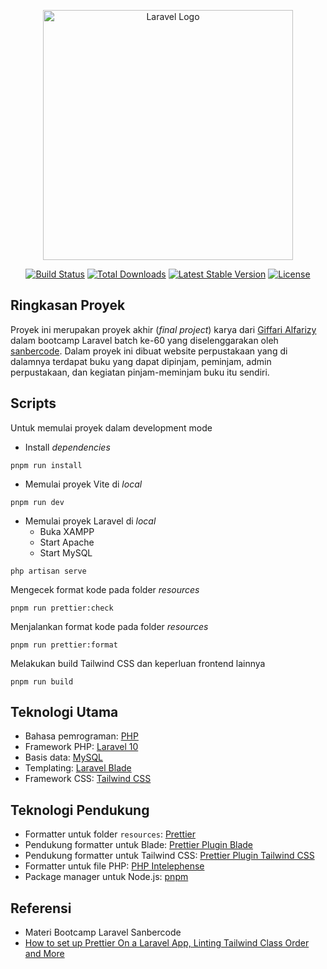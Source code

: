 <p align="center"><a href="https://laravel.com" target="_blank"><img src="https://raw.githubusercontent.com/laravel/art/master/logo-lockup/5%20SVG/2%20CMYK/1%20Full%20Color/laravel-logolockup-cmyk-red.svg" width="400" alt="Laravel Logo"></a></p>

<p align="center">
<a href="https://github.com/laravel/framework/actions"><img src="https://github.com/laravel/framework/workflows/tests/badge.svg" alt="Build Status"></a>
<a href="https://packagist.org/packages/laravel/framework"><img src="https://img.shields.io/packagist/dt/laravel/framework" alt="Total Downloads"></a>
<a href="https://packagist.org/packages/laravel/framework"><img src="https://img.shields.io/packagist/v/laravel/framework" alt="Latest Stable Version"></a>
<a href="https://packagist.org/packages/laravel/framework"><img src="https://img.shields.io/packagist/l/laravel/framework" alt="License"></a>
</p>

## Ringkasan Proyek

Proyek ini merupakan proyek akhir (_final project_) karya dari [Giffari Alfarizy](https://www.linkedin.com/in/giffari-alfarizy/) dalam bootcamp Laravel batch ke-60 yang diselenggarakan oleh [sanbercode](https://sanbercode.com/). Dalam proyek ini dibuat website perpustakaan yang di dalamnya terdapat buku yang dapat dipinjam, peminjam, admin perpustakaan, dan kegiatan pinjam-meminjam buku itu sendiri.

## Scripts

Untuk memulai proyek dalam development mode

- Install _dependencies_

```console
pnpm run install
```

- Memulai proyek Vite di _local_

```console
pnpm run dev
```

- Memulai proyek Laravel di _local_
  - Buka XAMPP
  - Start Apache
  - Start MySQL

```console
php artisan serve
```

Mengecek format kode pada folder _resources_

```console
pnpm run prettier:check
```

Menjalankan format kode pada folder _resources_

```console
pnpm run prettier:format
```

Melakukan build Tailwind CSS dan keperluan frontend lainnya

```console
pnpm run build
```

## Teknologi Utama

- Bahasa pemrograman: [PHP](https://www.php.net/)
- Framework PHP: [Laravel 10](https://laravel.com/docs/10.x/)
- Basis data: [MySQL](https://www.mysql.com/)
- Templating: [Laravel Blade](https://laravel.com/docs/10.x/blade)
- Framework CSS: [Tailwind CSS](https://tailwindcss.com/)

## Teknologi Pendukung

- Formatter untuk folder `resources`: [Prettier](https://prettier.io/)
- Pendukung formatter untuk Blade: [Prettier Plugin Blade](https://www.npmjs.com/package/prettier-plugin-blade)
- Pendukung formatter untuk Tailwind CSS: [Prettier Plugin Tailwind CSS](https://www.npmjs.com/package/prettier-plugin-tailwindcss/v/0.0.0-insiders.d539a72)
- Formatter untuk file PHP: [PHP Intelephense](https://marketplace.visualstudio.com/items?itemName=bmewburn.vscode-intelephense-client)
- Package manager untuk Node.js: [pnpm](https://pnpm.io/)

## Referensi

- Materi Bootcamp Laravel Sanbercode
- [How to set up Prettier On a Laravel App, Linting Tailwind Class Order and More](https://mattstauffer.com/blog/how-to-set-up-prettier-on-a-laravel-app-to-lint-tailwind-class-order-and-more/)
